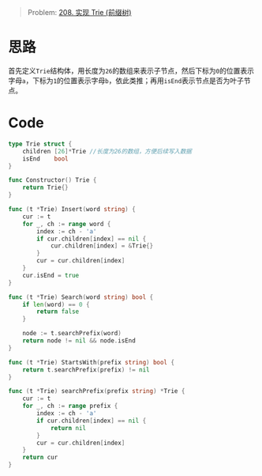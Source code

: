

> Problem: [208. 实现 Trie (前缀树)](https://leetcode.cn/problems/implement-trie-prefix-tree/description/)

# 思路
首先定义`Trie`结构体，用长度为`26`的数组来表示子节点，然后下标为`0`的位置表示字母`a`，下标为`1`的位置表示字母`b`，依此类推；再用`isEnd`表示节点是否为叶子节点。


# Code
```go
type Trie struct {
	children [26]*Trie //长度为26的数组，方便后续写入数据
	isEnd    bool
}

func Constructor() Trie {
	return Trie{}
}

func (t *Trie) Insert(word string) {
	cur := t
	for _, ch := range word {
		index := ch - 'a'
		if cur.children[index] == nil {
			cur.children[index] = &Trie{}
		}
		cur = cur.children[index]
	}
	cur.isEnd = true
}

func (t *Trie) Search(word string) bool {
	if len(word) == 0 {
		return false
	}

	node := t.searchPrefix(word)
	return node != nil && node.isEnd
}

func (t *Trie) StartsWith(prefix string) bool {
	return t.searchPrefix(prefix) != nil
}

func (t *Trie) searchPrefix(prefix string) *Trie {
	cur := t
	for _, ch := range prefix {
		index := ch - 'a'
		if cur.children[index] == nil {
			return nil
		}
		cur = cur.children[index]
	}
	return cur
}
```
  
